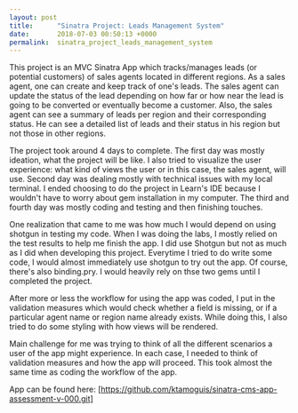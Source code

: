 ```yaml
---
layout: post
title:      "Sinatra Project: Leads Management System"
date:       2018-07-03 00:50:13 +0000
permalink:  sinatra_project_leads_management_system
---
```



This project is an MVC Sinatra App which tracks/manages leads (or potential customers) of sales agents located in different regions.  As a sales agent, one can create and keep track of one's leads. The sales agent can update the status of the lead depending on how far or how near the lead is going to be converted or eventually become a customer. Also, the sales agent can see a summary of leads per region and their corresponding status. He can see a detailed list of leads and their status in his region but not those in other regions.

The project took around 4 days to complete. The first day was mostly ideation, what the project will be like. I also tried to visualize the user experience: what kind of views the user or in this case, the sales agent, will use. Second day was dealing mostly with technical issues with my local terminal. I ended choosing to do the project in Learn's IDE because I wouldn't have to worry about gem installation in my computer. The third and fourth day was mostly coding and testing and then finishing touches.

One realization that came to me was how much I would depend on using shotgun in testing my code. When I was doing the labs, I mostly relied on the test results to help me finish the app. I did use Shotgun but not as much as I did when developing this project. Everytime I tried to do write some code, I would almost immediately use shotgun to try out the app. Of course, there's also binding.pry. I would heavily rely on thse two gems until I completed the project.

After more or less the workflow for using the app was coded, I put in the validation measures which would check whether a field is missing, or if a particular agent name or region name already exists. While doing this, I also tried to do some styling with how views will be rendered.

Main challenge for me was trying to think of all the different scenarios a user of the app might experience. In each case, I needed to think of validation measures and how the app will proceed. This took almost the same time as coding the workflow of the app.

App can be found here: [https://github.com/ktamoguis/sinatra-cms-app-assessment-v-000.git]

